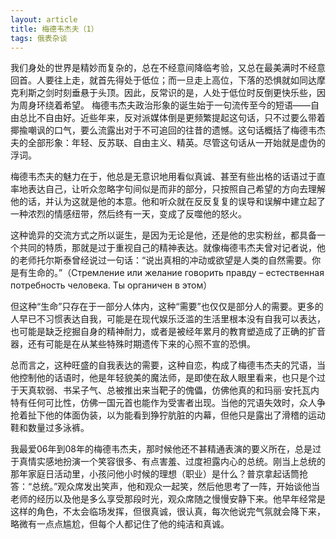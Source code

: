 ```yaml
---
layout: article
title: 梅德韦杰夫（1）
tags: 俄表杂谈
---
```

我们身处的世界是精妙而复杂的，总在不经意间降临考验，又总在最美满时不经意回首。人要往上走，就首先得处于低位；而一旦走上高位，下落的恐惧就如同达摩克利斯之剑时刻垂悬于头顶。因此，反常识的是，人处于低位时反倒更快乐些，因为周身环绕着希望。
梅德韦杰夫政治形象的诞生始于一句流传至今的短语——自由总比不自由好。近些年来，反对派媒体倒是更频繁提起这句话，只不过要么带着揶揄嘲讽的口气，要么流露出对于不可追回的往昔的遗憾。这句话概括了梅德韦杰夫的全部形象：年轻、反苏联、自由主义、精英。尽管这句话从一开始就是虚伪的浮词。

梅德韦杰夫的魅力在于，他总是无意识地用看似真诚、甚至有些出格的话语过于直率地表达自己，让听众忽略字句间似是而非的部分，只按照自己希望的方向去理解他的话，并认为这就是他的本意。他和听众就在反反复复的误导和误解中建立起了一种浓烈的情感纽带，然后终有一天，变成了反噬他的怒火。

这种诡异的交流方式之所以诞生，是因为无论是他，还是他的忠实粉丝，都具备一个共同的特质，那就是过于重视自己的精神表达。就像梅德韦杰夫曾对记者说，他的老师托尔斯泰曾经说过一句话：“说出真相的冲动或欲望是人类的自然需要。你是有生命的。”（Стремление или желание говорить правду – естественная потребность человека. Ты органичен в этом）

但这种“生命”只存在于一部分人体内，这种“需要”也仅仅是部分人的需要。更多的人早已不习惯表达自我，可能是在现代娱乐泛滥的生活里根本没有自我可以表达，也可能是缺乏挖掘自身的精神耐力，或者是被经年累月的教育塑造成了正确的扩音器，还有可能是在从某些特殊时期遗传下来的心照不宣的恐惧。

总而言之，这种旺盛的自我表达的需要，这种自恋，构成了梅德韦杰夫的咒语，当他控制他的话语时，他是年轻貌美的魔法师，是即使在敌人眼里看来，也只是个过于天真软弱、书呆子气、总被推出来当靶子的傀儡，仿佛他真的和玛丽·安托瓦内特有任何可比性，仿佛一国元首也能作为受害者出现。当他的咒语失效时，众人争抢着扯下他的体面伪装，以为能看到狰狞肮脏的内幕，但他只是露出了滑稽的运动鞋和数量过多泳裤。

我最爱06年到08年的梅德韦杰夫，那时候他还不甚精通表演的要义所在，总是过于真情实感地扮演一个笑容很多、有点害羞、过度袒露内心的总统。刚当上总统的那年家庭日活动里，小孩问他小时候的理想（职业）是什么？普京拿起话筒抢答：“总统。”观众席发出笑声，他和观众一起笑，然后他思考了一阵，开始谈他当老师的经历以及他是多么享受那段时光，观众席随之慢慢安静下来。他早年经常是这样的角色，不太会临场发挥，但很真诚，很认真，每次他说完气氛就会降下来，略微有一点点尴尬，但每个人都记住了他的纯洁和真诚。